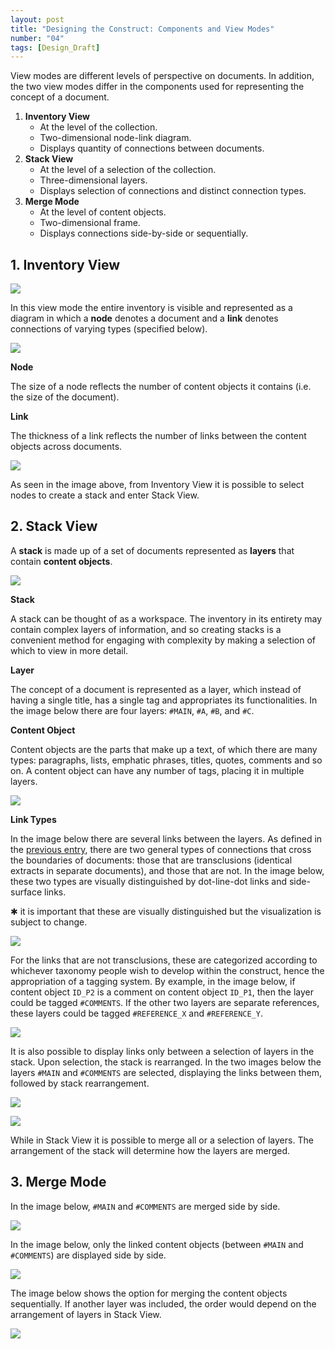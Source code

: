 ```yaml
---
layout: post
title: "Designing the Construct: Components and View Modes"
number: "04"
tags: [Design_Draft]
---
```


View modes are different levels of perspective on documents. In addition, the two view modes differ in the components used for representing the concept of a document.

1. **Inventory View**
	- At the level of the collection.
	- Two-dimensional node-link diagram.
	- Displays quantity of connections between documents.
2. **Stack View**
	- At the level of a selection of the collection.
	- Three-dimensional layers.
	- Displays selection of connections and distinct connection types.
3. **Merge Mode**
	- At the level of content objects.
	- Two-dimensional frame.
	- Displays connections side-by-side or sequentially.

## 1. Inventory View

![](assets/BP_01.png)

In this view mode the entire inventory is visible and represented as a diagram in which a **node** denotes a document and a **link** denotes connections of varying types (specified below).

![](assets/BP_02.png)

**Node**

The size of a node reflects the number of content objects it contains (i.e. the size of the document).

**Link**

The thickness of a link reflects the number of links between the content objects across documents.

![](assets/BP_03.png)

As seen in the image above, from Inventory View it is possible to select nodes to create a stack and enter Stack View.

## 2. Stack View

A **stack** is made up of a set of documents represented as **layers** that contain **content objects**.

![](assets/BP_A.png)

**Stack**

A stack can be thought of as a workspace. The inventory in its entirety may contain complex layers of information, and so creating stacks is a convenient method for engaging with complexity by making a selection of which to view in more detail.

**Layer**

The concept of a document is represented as a layer, which instead of having a single title, has a single tag and appropriates its functionalities. In the image below there are four layers: `#MAIN`, `#A`, `#B`, and `#C`.

**Content Object**

Content objects are the parts that make up a text, of which there are many types: paragraphs, lists, emphatic phrases, titles, quotes, comments and so on. A content object can have any number of tags, placing it in multiple layers.

![](assets/BP_B.png)

**Link Types**

In the image below there are several links between the layers. As defined in the [previous entry](boundaries-of-documents-and-reflecting-interconnection), there are two general types of connections that cross the boundaries of documents: those that are transclusions (identical extracts in separate documents), and those that are not. In the image below, these two types are visually distinguished by dot-line-dot links and side-surface links.

&#10033; it is important that these are visually distinguished but the visualization is subject to change.

![](assets/BP_C.png)

For the links that are not transclusions, these are categorized according to whichever taxonomy people wish to develop within the construct, hence the appropriation of a tagging system. By example, in the image below, if content object `ID_P2` is a comment on content object `ID_P1`, then the layer could be tagged `#COMMENTS`. If the other two layers are separate references, these layers could be tagged `#REFERENCE_X` and `#REFERENCE_Y`.

![](assets/BP_D.png)

It is also possible to display links only between a selection of layers in the stack. Upon selection, the stack is rearranged. In the two images below the layers `#MAIN` and `#COMMENTS` are selected, displaying the links between them, followed by stack rearrangement.

![](assets/BP_X.png)

![](assets/BP_X2.png)

While in Stack View it is possible to merge all or a selection of layers. The arrangement of the stack will determine how the layers are merged.

## 3. Merge Mode

In the image below, `#MAIN` and `#COMMENTS` are merged side by side.

![](assets/BP_Y.png)

In the image below, only the linked content objects (between `#MAIN` and `#COMMENTS`) are displayed side by side.

![](assets/BP_Z1.png)

The image below shows the option for merging the content objects sequentially. If another layer was included, the order would depend on the arrangement of layers in Stack View.

![](assets/BP_Z2.png)
